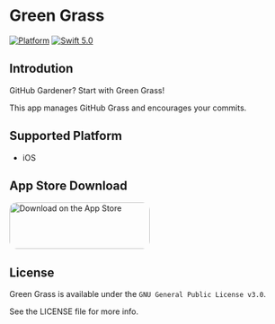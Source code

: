 # Green Grass

[![Platform](https://img.shields.io/badge/platform-iOS-green.svg?style=flat)](https://github.com/kimain050401/green-grass-ios)
[![Swift 5.0](https://img.shields.io/badge/Swift-5.0-orange.svg?style=flat)](https://developer.apple.com/swift/)

## Introdution

GitHub Gardener? Start with Green Grass!

This app manages GitHub Grass and encourages your commits.

## Supported Platform

- iOS

## App Store Download

<a href="https://apps.apple.com/kr/app/초록잔디/id1602956399" style="display: inline-block; overflow: hidden; border-radius: 13px; width: 250px; height: 83px;"><img src="https://tools.applemediaservices.com/api/badges/download-on-the-app-store/black/en-US?size=250x83&amp" alt="Download on the App Store" style="border-radius: 13px; width: 250px; height: 83px;"></a>

## License

Green Grass is available under the `GNU General Public License v3.0`.

See the LICENSE file for more info.
